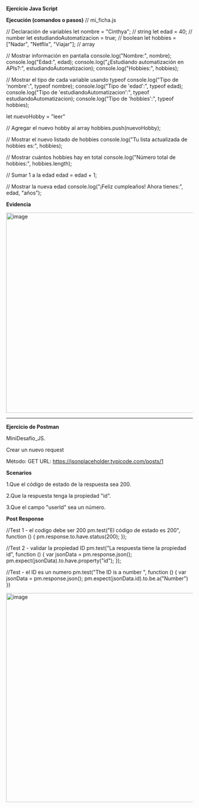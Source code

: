 **Ejercicio Java Script**


**Ejecución (comandos o pasos)**
// mi_ficha.js

// Declaración de variables
let nombre = "Cinthya"; // string
let edad = 40; // number
let estudiandoAutomatizacion = true; // boolean
let hobbies = ["Nadar", "Netflix", "Viajar"]; // array

// Mostrar información en pantalla
console.log("Nombre:", nombre);
console.log("Edad:", edad);
console.log("¿Estudiando automatización en APIs?:", estudiandoAutomatizacion);
console.log("Hobbies:", hobbies);

// Mostrar el tipo de cada variable usando typeof
console.log("Tipo de 'nombre':", typeof nombre);
console.log("Tipo de 'edad':", typeof edad);
console.log("Tipo de 'estudiandoAutomatizacion':", typeof estudiandoAutomatizacion);
console.log("Tipo de 'hobbies':", typeof hobbies);

let nuevoHobby = "leer"

// Agregar el nuevo hobby al array
hobbies.push(nuevoHobby);

// Mostrar el nuevo listado de hobbies
console.log("Tu lista actualizada de hobbies es:", hobbies);

// Mostrar cuántos hobbies hay en total
console.log("Número total de hobbies:", hobbies.length);

// Sumar 1 a la edad
edad = edad + 1;

// Mostrar la nueva edad
console.log("¡Feliz cumpleaños! Ahora tienes:", edad, "años");


**Evidencia**

<img width="1104" height="540" alt="image" src="https://github.com/user-attachments/assets/e90cc9b3-011d-498b-8813-2ea5478f42b6" />

-------------------------------------------------------------------------------------------------------------------

**Ejercicio de Postman** 

MiniDesafio_JS.

Crear un nuevo request 

Método: GET
URL: https://jsonplaceholder.typicode.com/posts/1

**Scenarios**

1.Que el código de estado de la respuesta sea 200.

2.Que la respuesta tenga la propiedad "id".

3.Que el campo "userId" sea un número.

**Post Response** 

//Test 1 - el codigo debe ser 200
pm.test("El código de estado es 200", function () {
    pm.response.to.have.status(200);
});

//Test 2 - validar la propiedad ID
pm.test("La respuesta tiene la propiedad id", function () {
    var jsonData = pm.response.json();
    pm.expect(jsonData).to.have.property("id");
});

//Test  - el ID es un numero 
pm.test("The ID is a number ", function () {
    var jsonData = pm.response.json();
    pm.expect(jsonData.id).to.be.a("Number")
})

<img width="818" height="564" alt="image" src="https://github.com/user-attachments/assets/47bef1b4-2a3e-4ccd-875b-c73a98ba303b" />









 

